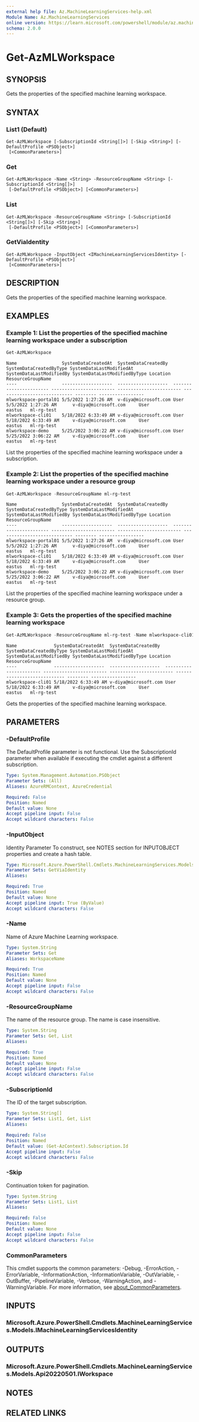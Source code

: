 ```yaml
---
external help file: Az.MachineLearningServices-help.xml
Module Name: Az.MachineLearningServices
online version: https://learn.microsoft.com/powershell/module/az.machinelearningservices/get-azmlworkspace
schema: 2.0.0
---
```


# Get-AzMLWorkspace

## SYNOPSIS
Gets the properties of the specified machine learning workspace.

## SYNTAX

### List1 (Default)
```
Get-AzMLWorkspace [-SubscriptionId <String[]>] [-Skip <String>] [-DefaultProfile <PSObject>]
 [<CommonParameters>]
```

### Get
```
Get-AzMLWorkspace -Name <String> -ResourceGroupName <String> [-SubscriptionId <String[]>]
 [-DefaultProfile <PSObject>] [<CommonParameters>]
```

### List
```
Get-AzMLWorkspace -ResourceGroupName <String> [-SubscriptionId <String[]>] [-Skip <String>]
 [-DefaultProfile <PSObject>] [<CommonParameters>]
```

### GetViaIdentity
```
Get-AzMLWorkspace -InputObject <IMachineLearningServicesIdentity> [-DefaultProfile <PSObject>]
 [<CommonParameters>]
```

## DESCRIPTION
Gets the properties of the specified machine learning workspace.

## EXAMPLES

### Example 1: List the properties of the specified machine learning workspace under a subscription
```powershell
Get-AzMLWorkspace
```

```output
Name                 SystemDataCreatedAt  SystemDataCreatedBy  SystemDataCreatedByType SystemDataLastModifiedAt SystemDataLastModifiedBy SystemDataLastModifiedByType Location ResourceGroupName
----                 -------------------  -------------------  ----------------------- ------------------------ ------------------------ ---------------------------- -------- -----------------
mlworkspace-portal01 5/5/2022 1:27:26 AM  v-diya@microsoft.com User                    5/5/2022 1:27:26 AM      v-diya@microsoft.com     User                         eastus   ml-rg-test
mlworkspace-cli01    5/18/2022 6:33:49 AM v-diya@microsoft.com User                    5/18/2022 6:33:49 AM     v-diya@microsoft.com     User                         eastus   ml-rg-test
mlworkspace-demo     5/25/2022 3:06:22 AM v-diya@microsoft.com User                    5/25/2022 3:06:22 AM     v-diya@microsoft.com     User                         eastus   ml-rg-test
```

List the properties of the specified machine learning workspace under a subscription.

### Example 2: List the properties of the specified machine learning workspace under a resource group
```powershell
Get-AzMLWorkspace -ResourceGroupName ml-rg-test
```

```output
Name                 SystemDataCreatedAt  SystemDataCreatedBy  SystemDataCreatedByType SystemDataLastModifiedAt SystemDataLastModifiedBy SystemDataLastModifiedByType Location ResourceGroupName
----                 -------------------  -------------------  ----------------------- ------------------------ ------------------------ ---------------------------- -------- -----------------
mlworkspace-portal01 5/5/2022 1:27:26 AM  v-diya@microsoft.com User                    5/5/2022 1:27:26 AM      v-diya@microsoft.com     User                         eastus   ml-rg-test
mlworkspace-cli01    5/18/2022 6:33:49 AM v-diya@microsoft.com User                    5/18/2022 6:33:49 AM     v-diya@microsoft.com     User                         eastus   ml-rg-test
mlworkspace-demo     5/25/2022 3:06:22 AM v-diya@microsoft.com User                    5/25/2022 3:06:22 AM     v-diya@microsoft.com     User                         eastus   ml-rg-test
```

List the properties of the specified machine learning workspace under a resource group.

### Example 3: Gets the properties of the specified machine learning workspace
```powershell
Get-AzMLWorkspace -ResourceGroupName ml-rg-test -Name mlworkspace-cli01
```

```output
Name              SystemDataCreatedAt  SystemDataCreatedBy  SystemDataCreatedByType SystemDataLastModifiedAt SystemDataLastModifiedBy SystemDataLastModifiedByType Location ResourceGroupName
----              -------------------  -------------------  ----------------------- ------------------------ ------------------------ ---------------------------- -------- -----------------
mlworkspace-cli01 5/18/2022 6:33:49 AM v-diya@microsoft.com User                    5/18/2022 6:33:49 AM     v-diya@microsoft.com     User                         eastus   ml-rg-test
```

Gets the properties of the specified machine learning workspace.

## PARAMETERS

### -DefaultProfile
The DefaultProfile parameter is not functional.
Use the SubscriptionId parameter when available if executing the cmdlet against a different subscription.

```yaml
Type: System.Management.Automation.PSObject
Parameter Sets: (All)
Aliases: AzureRMContext, AzureCredential

Required: False
Position: Named
Default value: None
Accept pipeline input: False
Accept wildcard characters: False
```

### -InputObject
Identity Parameter
To construct, see NOTES section for INPUTOBJECT properties and create a hash table.

```yaml
Type: Microsoft.Azure.PowerShell.Cmdlets.MachineLearningServices.Models.IMachineLearningServicesIdentity
Parameter Sets: GetViaIdentity
Aliases:

Required: True
Position: Named
Default value: None
Accept pipeline input: True (ByValue)
Accept wildcard characters: False
```

### -Name
Name of Azure Machine Learning workspace.

```yaml
Type: System.String
Parameter Sets: Get
Aliases: WorkspaceName

Required: True
Position: Named
Default value: None
Accept pipeline input: False
Accept wildcard characters: False
```

### -ResourceGroupName
The name of the resource group.
The name is case insensitive.

```yaml
Type: System.String
Parameter Sets: Get, List
Aliases:

Required: True
Position: Named
Default value: None
Accept pipeline input: False
Accept wildcard characters: False
```

### -SubscriptionId
The ID of the target subscription.

```yaml
Type: System.String[]
Parameter Sets: List1, Get, List
Aliases:

Required: False
Position: Named
Default value: (Get-AzContext).Subscription.Id
Accept pipeline input: False
Accept wildcard characters: False
```

### -Skip
Continuation token for pagination.

```yaml
Type: System.String
Parameter Sets: List1, List
Aliases:

Required: False
Position: Named
Default value: None
Accept pipeline input: False
Accept wildcard characters: False
```

### CommonParameters
This cmdlet supports the common parameters: -Debug, -ErrorAction, -ErrorVariable, -InformationAction, -InformationVariable, -OutVariable, -OutBuffer, -PipelineVariable, -Verbose, -WarningAction, and -WarningVariable. For more information, see [about_CommonParameters](http://go.microsoft.com/fwlink/?LinkID=113216).

## INPUTS

### Microsoft.Azure.PowerShell.Cmdlets.MachineLearningServices.Models.IMachineLearningServicesIdentity

## OUTPUTS

### Microsoft.Azure.PowerShell.Cmdlets.MachineLearningServices.Models.Api20220501.IWorkspace

## NOTES

## RELATED LINKS

